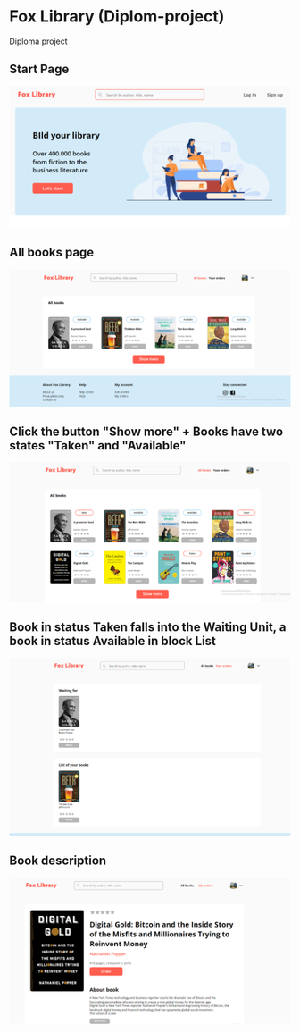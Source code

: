 # Fox Library (Diplom-project)

Diploma project

## Start Page 
<img src='start_page.png'>

## All books page
<img src='all_books.png'>

## Click the button "Show more" + Books have two states "Taken" and "Available"
<img src='show_books.png'>
  
## Book in status Taken falls into the Waiting Unit, a book in status Available in block List
<img src='orders.png'>
  
## Book description
<img src='item.png'>
